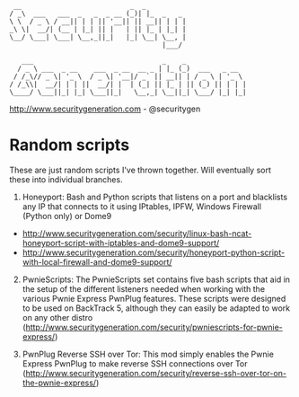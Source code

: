 ```
 __                           _  _          
/ _\  ___   ___  _   _  _ __ (_)| |_  _   _ 
\ \  / _ \ / __|| | | || '__|| || __|| | | |
_\ \|  __/| (__ | |_| || |   | || |_ | |_| |
\__/ \___| \___| \__,_||_|   |_| \__| \__, |
                                      |___/ 

   ___                                _    _               
  / _ \ ___  _ __    ___  _ __  __ _ | |_ (_)  ___   _ __  
 / /_\// _ \| '_ \  / _ \| '__|/ _` || __|| | / _ \ | '_ \ 
/ /_\\|  __/| | | ||  __/| |  | (_| || |_ | || (_) || | | |
\____/ \___||_| |_| \___||_|   \__,_| \__||_| \___/ |_| |_|
```

http://www.securitygeneration.com - @securitygen

Random scripts
=======

These are just random scripts I've thrown together. Will eventually sort these into individual branches.

1. Honeyport: Bash and Python scripts that listens on a port and blacklists any IP that connects to it using IPtables, IPFW, Windows Firewall (Python only) or Dome9 
- http://www.securitygeneration.com/security/linux-bash-ncat-honeyport-script-with-iptables-and-dome9-support/
- http://www.securitygeneration.com/security/honeyport-python-script-with-local-firewall-and-dome9-support/

2. PwnieScripts: The PwnieScripts set contains five bash scripts that aid in the setup of the different listeners needed when working with the various Pwnie Express PwnPlug features. These scripts were designed to be used on BackTrack 5, although they can easily be adapted to work on any other distro (http://www.securitygeneration.com/security/pwniescripts-for-pwnie-express/)

3. PwnPlug Reverse SSH over Tor: This mod simply enables the Pwnie Express PwnPlug to make reverse SSH connections over Tor (http://www.securitygeneration.com/security/reverse-ssh-over-tor-on-the-pwnie-express/)
